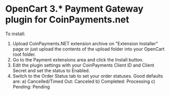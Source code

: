 OpenCart 3.* Payment Gateway plugin for CoinPayments.net
========================

To install:
1) Upload CoinPayments.NET extension archive on "Extension Installer" page
    or just upload the contents of the upload folder into your OpenCart root folder.
2) Go to the Payment extensions area and click the Install button.
3) Edit the plugin settings with your CoinPayments Client ID and Client Secret and set the status to Enabled.
4) Switch to the Order Status tab to set your order statuses. Good defaults are:
	a) Cancelled/Timed Out: Canceled
	b) Completed: Processing
	c) Pending: Pending
